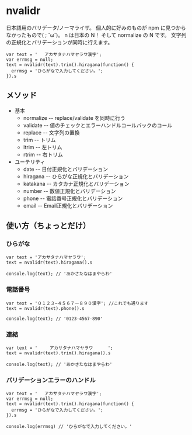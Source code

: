 
nvalidr
================================

日本語用のバリデータ/ノーマライザ。
個人的に好みのものが npm に見つからなかったもので( ; ˘ω˘)。
n は日本の N！ そして normalize の N です。
文字列の正規化とバリデーションが同時に行えます。


    var text = '　 アカサタナハマヤラワ漢字';
    var errmsg = null;
    text = nvalidr(text).trim().hiragana(function() {
      errmsg = 'ひらがなで入力してください。';
    }).s

## メソッド

* 基本
    * normalize  --  replace/validate を同時に行う
    * validate  -- 値のチェックとエラーハンドルコールバックのコール
    * replace -- 文字列の置換
    * trim -- トリム
    * ltrim -- 左トリム
    * rtrim -- 右トリム
* ユーテリティ
    * date -- 日付正規化とバリデーション
    * hiragana -- ひらがな正規化とバリデーション
    * katakana -- カタカナ正規化とバリデーション
    * number -- 数値正規化とバリデーション
    * phone -- 電話番号正規化とバリデーション
    * email -- Email正規化とバリデーション





## 使い方（ちょっとだけ）

### ひらがな

    var text = 'アカサタナハマヤラワ';
    text = nvalidr(text).hiragana().s

    console.log(text); // 'あかさたなはまやらわ'


### 電話番号

    var text = '０１２３−４５６７ー８９０漢字'; //これでも通ります
    text = nvalidr(text).phone().s

    console.log(text); // '0123-4567-890'


### 連結

    var text = ' 　	アカサタナハマヤラワ	  　';
    text = nvalidr(text).trim().hiragana().s

    console.log(text); // 'あかさたなはまやらわ'


### バリデーションエラーのハンドル

    var text = '　 アカサタナハマヤラワ漢字';
    var errmsg = null;
    text = nvalidr(text).trim().hiragana(function() {
      errmsg = 'ひらがなで入力してください。';
    }).s

    console.log(errmsg) // 'ひらがなで入力してください。'


